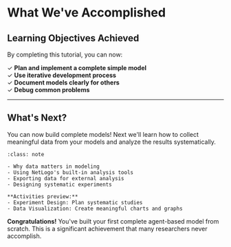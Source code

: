 # What We've Accomplished

## Learning Objectives Achieved

By completing this tutorial, you can now:

✓ **Plan and implement a complete simple model**  
✓ **Use iterative development process**  
✓ **Document models clearly for others**  
✓ **Debug common problems**

---

## What's Next?

You can now build complete models! Next we'll learn how to collect meaningful data from your models and analyze the results systematically.

```{admonition} Coming Up: Data Collection and Analysis
:class: note

- Why data matters in modeling
- Using NetLogo's built-in analysis tools
- Exporting data for external analysis
- Designing systematic experiments

**Activities preview:**
- Experiment Design: Plan systematic studies
- Data Visualization: Create meaningful charts and graphs
```

**Congratulations!** You've built your first complete agent-based model from scratch. This is a significant achievement that many researchers never accomplish.
